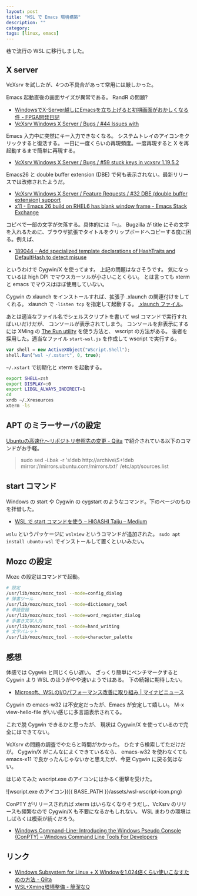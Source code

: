 ```yaml
---
layout: post
title: "WSL で Emacs 環境構築"
description: ""
category: 
tags: [linux, emacs]
---
```


巷で流行の WSL に移行しました。

## X server

VcXsrv を試したが、4つの不具合があって常用には厳しかった。

Emacs 起動直後の画面サイズが異常である。
RandR の問題?

* [WindowsでX-Server越しにEmacsを立ち上げると初期画面がおかしくなる件 - FPGA開発日記](http://msyksphinz.hatenablog.com/entry/2018/07/19/040000)
* [VcXsrv Windows X Server / Bugs / #44 Issues with](https://sourceforge.net/p/vcxsrv/bugs/44/)

Emacs 入力中に突然にキー入力できなくなる。
システムトレイのアイコンをクリックすると復活する。
一日に一度くらいの再現頻度。一度再現すると X を再起動するまで簡単に再現する。

* [VcXsrv Windows X Server / Bugs / #59 stuck keys in vcxsrv 1.19.5.2](https://sourceforge.net/p/vcxsrv/bugs/59/)

Emacs26 と double buffer extension (DBE) で何も表示されない。最新リリースでは改修されたようだ。

* [VcXsrv Windows X Server / Feature Requests / #32 DBE (double buffer extension) support](https://sourceforge.net/p/vcxsrv/feature-requests/32/)
* [x11 - Emacs 26 build on RHEL6 has blank window frame - Emacs Stack Exchange](https://emacs.stackexchange.com/questions/42323/emacs-26-build-on-rhel6-has-blank-window-frame)

コピペで一部の文字が欠落する。具体的には『–』。 Bugzilla が title にその文字を入れるために、ブラウザ拡張でタイトルをクリップボードへコピーする度に困る。例えば、

* [189044 – Add specialized template declarations of HashTraits and DefaultHash to detect misuse](https://bugs.webkit.org/show_bug.cgi?id=189044)

というわけで Cygwin/X を使ってます。
上記の問題はなさそうです。
気になっているは high DPI でマウスカーソルが小さいことくらい。
とは言っても xterm と emacs でマウスはほぼ使用していない。

Cygwin の xlaunch をインストールすれば、拡張子 .xlaunch の関連付けをしてくれる。
xlaunch で `-listen tcp` を指定して起動する。
[.xlaunch ファイル](https://gist.github.com/fujii/bb60dcfdb3dfb77a82f51f8aa5a751db#file-x-xlaunch)。

あとは適当なファイル名でシェルスクリプトを書いて wsl コマンドで実行すればいいだけだが、
コンソールが表示されてしまう。
コンソールを非表示にするには
XMing の [The Run utility](http://www.straightrunning.com/XmingNotes/#head-148) を使う方法と、
wscript の方法がある。 
後者を採用した。適当なファイル `start-wsl.js` を作成して wscript で実行する。

~~~js
var shell = new ActiveXObject("WScript.Shell");
shell.Run("wsl ~/.xstart", 0, true);
~~~

`~/.xstart` で初期化と xterm を起動する。

~~~sh
export SHELL=zsh
export DISPLAY=:0
export LIBGL_ALWAYS_INDIRECT=1
cd
xrdb ~/.Xresources
xterm -ls
~~~

## APT のミラーサーバの設定

[Ubuntuの高速化～リポジトリ参照先の変更 - Qiita](https://qiita.com/kujiraza/items/c02908e0aed1001b2470)
で紹介されている以下のコマンドがお手軽。

> sudo sed -i.bak -r 's!deb http://archive\S+!deb mirror://mirrors.ubuntu.com/mirrors.txt!' /etc/apt/sources.list

## start コマンド

Windows の start や Cygwin の cygstart のようなコマンド。下のページのものを拝借した。

* [WSL で start コマンドを使う – HIGASHI Taiju – Medium](https://medium.com/@h.taiju/use-the-start-command-on-wsl-bea3d82725e1)

`wslu` というパッケージに `wslview` というコマンドが追加された。 `sudo apt install ubuntu-wsl` でインストールして置くといいみたい。

## Mozc の設定

Mozc の設定はコマンドで起動。

~~~sh
# 設定
/usr/lib/mozc/mozc_tool --mode=config_dialog
# 辞書ツール
/usr/lib/mozc/mozc_tool --mode=dictionary_tool
# 単語登録
/usr/lib/mozc/mozc_tool --mode=word_register_dialog
# 手書き文字入力
/usr/lib/mozc/mozc_tool --mode=hand_writing
# 文字パレット
/usr/lib/mozc/mozc_tool --mode=character_palette
~~~

## 感想

体感では Cygwin と同じくらい遅い。
ざっくり簡単にベンチマークすると Cygwin より WSL のほうがやや速いようではある。
下の続報に期待したい。

* [Microsoft、WSLのI/Oパフォーマンス改善に取り組み \| マイナビニュース](https://news.mynavi.jp/article/20180815-676572/)

Cygwin の emacs-w32 は不安定だったが、Emacs が安定して嬉しい。
M-x view-hello-file がいい感じに多言語表示されてる。

これで脱 Cygwin できるかと思ったが、
現状は Cygwin/X を使っているので完全にはできてない。

VcXsrv の問題の調査でやたらと時間がかかった。
ひたすら検索してただけだが。
Cygwin/X がこんなによくできているなら、
emacs-w32 を使わなくても emacs-x11 で良かったんじゃないかと思えたが、今更 Cygwin に戻る気はない。

はじめてみた wscript.exe のアイコンにはかるく衝撃を受けた。

![wscript.exe のアイコン]({{ BASE_PATH }}/assets/wsl-wscript-icon.png)

ConPTY がリリースされれば xterm はいらなくなりそうだし、VcXsrv のリリースも頻繁なので Cygwin/X も不要になるかもしれない。
WSL まわりの環境はしばらくは模索が続くだろう。

* [Windows Command-Line: Introducing the Windows Pseudo Console (ConPTY) – Windows Command Line Tools For Developers](https://blogs.msdn.microsoft.com/commandline/2018/08/02/windows-command-line-introducing-the-windows-pseudo-console-conpty/)



## リンク

* [Windows Subsystem for Linux + X Windowを1.024倍くらい使いこなすための方法 - Qiita](https://qiita.com/nishemon/items/bb3aca972404f68bfcd6)
* [WSL+Xming環境整備 - 簡潔なQ](https://qnighy.hatenablog.com/entry/2017/10/01/220000)
